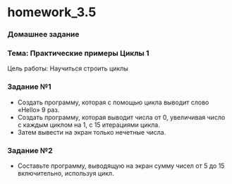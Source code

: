 # homework_3.5
### Домашнее задание

### Тема: Практические примеры Циклы 1

Цель работы: Научиться строить циклы

### Задание №1

* Создать программу, которая с помощью цикла выводит слово «Hello» 9 раз.
* Создать программу, которая выводит числа от 0, увеличивая число с каждым циклом на 1, с 15 итерациями цикла.
* Затем вывести на экран только нечетные числа.

### Задание №2

* Составьте программу, выводящую на экран сумму чисел от 5 до 15 включительно, используя цикл.
